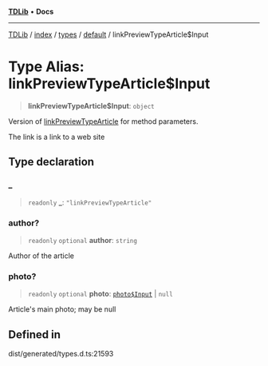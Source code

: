 [**TDLib**](../../../../../../README.md) • **Docs**

***

[TDLib](../../../../../../modules.md) / [index](../../../../../README.md) / [types](../../../README.md) / [default](../README.md) / linkPreviewTypeArticle$Input

# Type Alias: linkPreviewTypeArticle$Input

> **linkPreviewTypeArticle$Input**: `object`

Version of [linkPreviewTypeArticle](linkPreviewTypeArticle.md) for method parameters.

The link is a link to a web site

## Type declaration

### \_

> `readonly` **\_**: `"linkPreviewTypeArticle"`

### author?

> `readonly` `optional` **author**: `string`

Author of the article

### photo?

> `readonly` `optional` **photo**: [`photo$Input`](photo$Input.md) \| `null`

Article's main photo; may be null

## Defined in

dist/generated/types.d.ts:21593
